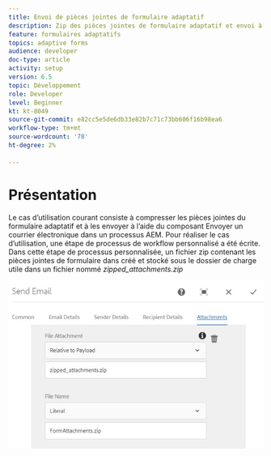 ```yaml
---
title: Envoi de pièces jointes de formulaire adaptatif
description: Zip des pièces jointes de formulaire adaptatif et envoi à l’aide du composant d’envoi de courrier électronique
feature: formulaires adaptatifs
topics: adaptive forms
audience: developer
doc-type: article
activity: setup
version: 6.5
topic: Développement
role: Developer
level: Beginner
kt: kt-8049
source-git-commit: e82cc5e5de6db33e82b7c71c73bb606f16b98ea6
workflow-type: tm+mt
source-wordcount: '78'
ht-degree: 2%

---
```



# Présentation



Le cas d’utilisation courant consiste à compresser les pièces jointes du formulaire adaptatif et à les envoyer à l’aide du composant Envoyer un courrier électronique dans un processus AEM. Pour réaliser le cas d’utilisation, une étape de processus de workflow personnalisé a été écrite. Dans cette étape de processus personnalisée, un fichier zip contenant les pièces jointes de formulaire dans créé et stocké sous le dossier de charge utile dans un fichier nommé *zipped_attachments.zip*

![send-form-attachments](assets/send-form-attachments.JPG)


